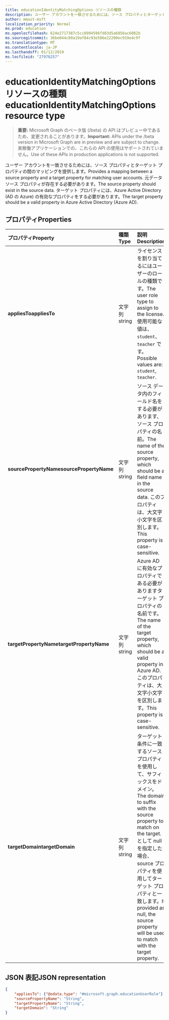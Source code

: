 ```yaml
---
title: educationIdentityMatchingOptions リソースの種類
description: ユーザー アカウントを一致させるためには、ソース プロパティとターゲット プロパティの間のマッピングを提供します。 元データ ソース プロパティが存在する必要があります。 ターゲット プロパティには、Azure Active Directory (AD の Azure) の有効なプロパティをする必要があります。
author: mmast-msft
localization_priority: Normal
ms.prod: education
ms.openlocfilehash: 624e2717387c5cc8994596fd83d5a6856ac6082b
ms.sourcegitcommit: 36be044c89a19af84c93e586e22200ec919e4c9f
ms.translationtype: MT
ms.contentlocale: ja-JP
ms.lasthandoff: 01/12/2019
ms.locfileid: "27978257"
---
```

# <a name="educationidentitymatchingoptions-resource-type"></a><span data-ttu-id="bf076-105">educationIdentityMatchingOptions リソースの種類</span><span class="sxs-lookup"><span data-stu-id="bf076-105">educationIdentityMatchingOptions resource type</span></span>

> <span data-ttu-id="bf076-106">**重要:** Microsoft Graph のベータ版 (/beta) の API はプレビュー中であるため、変更されることがあります。</span><span class="sxs-lookup"><span data-stu-id="bf076-106">**Important:** APIs under the /beta version in Microsoft Graph are in preview and are subject to change.</span></span> <span data-ttu-id="bf076-107">実稼働アプリケーションでの、これらの API の使用はサポートされていません。</span><span class="sxs-lookup"><span data-stu-id="bf076-107">Use of these APIs in production applications is not supported.</span></span>

<span data-ttu-id="bf076-108">ユーザー アカウントを一致させるためには、ソース プロパティとターゲット プロパティの間のマッピングを提供します。</span><span class="sxs-lookup"><span data-stu-id="bf076-108">Provides a mapping between a source property and a target property for matching user accounts.</span></span> <span data-ttu-id="bf076-109">元データ ソース プロパティが存在する必要があります。</span><span class="sxs-lookup"><span data-stu-id="bf076-109">The source property should exist in the source data.</span></span> <span data-ttu-id="bf076-110">ターゲット プロパティには、Azure Active Directory (AD の Azure) の有効なプロパティをする必要があります。</span><span class="sxs-lookup"><span data-stu-id="bf076-110">The target property should be a valid property in Azure Active Directory (Azure AD).</span></span>

## <a name="properties"></a><span data-ttu-id="bf076-111">プロパティ</span><span class="sxs-lookup"><span data-stu-id="bf076-111">Properties</span></span>

| <span data-ttu-id="bf076-112">プロパティ</span><span class="sxs-lookup"><span data-stu-id="bf076-112">Property</span></span> | <span data-ttu-id="bf076-113">種類</span><span class="sxs-lookup"><span data-stu-id="bf076-113">Type</span></span> | <span data-ttu-id="bf076-114">説明</span><span class="sxs-lookup"><span data-stu-id="bf076-114">Description</span></span> |
|:-|:-|:-|
| <span data-ttu-id="bf076-115">**appliesTo**</span><span class="sxs-lookup"><span data-stu-id="bf076-115">**appliesTo**</span></span> | <span data-ttu-id="bf076-116">文字列</span><span class="sxs-lookup"><span data-stu-id="bf076-116">string</span></span> |  <span data-ttu-id="bf076-117">ライセンスを割り当てるにはユーザーのロールの種類です。</span><span class="sxs-lookup"><span data-stu-id="bf076-117">The user role type to assign to the license.</span></span> <span data-ttu-id="bf076-118">使用可能な値は、`student`、`teacher` です。</span><span class="sxs-lookup"><span data-stu-id="bf076-118">Possible values are: `student`, `teacher`.</span></span>      |
| <span data-ttu-id="bf076-119">**sourcePropertyName**</span><span class="sxs-lookup"><span data-stu-id="bf076-119">**sourcePropertyName**</span></span> | <span data-ttu-id="bf076-120">文字列</span><span class="sxs-lookup"><span data-stu-id="bf076-120">string</span></span> |  <span data-ttu-id="bf076-121">ソース データ内のフィールド名をする必要があります、ソース プロパティの名前。</span><span class="sxs-lookup"><span data-stu-id="bf076-121">The name of the source property, which should be a field name in the source data.</span></span> <span data-ttu-id="bf076-122">このプロパティは、大文字小文字を区別します。</span><span class="sxs-lookup"><span data-stu-id="bf076-122">This property is case-sensitive.</span></span>        |
| <span data-ttu-id="bf076-123">**targetPropertyName**</span><span class="sxs-lookup"><span data-stu-id="bf076-123">**targetPropertyName**</span></span> | <span data-ttu-id="bf076-124">文字列</span><span class="sxs-lookup"><span data-stu-id="bf076-124">string</span></span> |  <span data-ttu-id="bf076-125">Azure AD に有効なプロパティである必要がありますターゲット プロパティの名前です。</span><span class="sxs-lookup"><span data-stu-id="bf076-125">The name of the target property, which should be a valid property in Azure AD.</span></span> <span data-ttu-id="bf076-126">このプロパティは、大文字小文字を区別します。</span><span class="sxs-lookup"><span data-stu-id="bf076-126">This property is case-sensitive.</span></span>     |
| <span data-ttu-id="bf076-127">**targetDomain**</span><span class="sxs-lookup"><span data-stu-id="bf076-127">**targetDomain**</span></span> | <span data-ttu-id="bf076-128">文字列</span><span class="sxs-lookup"><span data-stu-id="bf076-128">string</span></span> |  <span data-ttu-id="bf076-129">ターゲット条件に一致するソース プロパティを使用して、サフィックスをドメイン。</span><span class="sxs-lookup"><span data-stu-id="bf076-129">The domain to suffix with the source property to match on the target.</span></span> <span data-ttu-id="bf076-130">として null を指定した場合、source プロパティを使用してターゲット プロパティと一致します。</span><span class="sxs-lookup"><span data-stu-id="bf076-130">If provided as null,  the source property will be used to match with the target property.</span></span>        |

## <a name="json-representation"></a><span data-ttu-id="bf076-131">JSON 表記</span><span class="sxs-lookup"><span data-stu-id="bf076-131">JSON representation</span></span>
<!-- {
  "blockType": "resource",
  "optionalProperties": [

  ],
  "@odata.type": "#microsoft.graph.educationIdentityMatchingOptions"
}-->

```json
{
    "appliesTo": {"@odata.type": "#microsoft.graph.educationUserRole"},
    "sourcePropertyName": "String",
    "targetPropertyName": "String",
    "targetDomain": "String"
}
```

